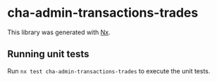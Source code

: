 # cha-admin-transactions-trades

This library was generated with [Nx](https://nx.dev).

## Running unit tests

Run `nx test cha-admin-transactions-trades` to execute the unit tests.
